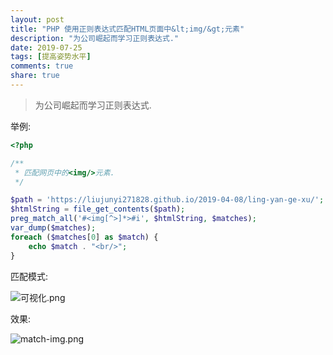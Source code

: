 ```yaml
---
layout: post
title: "PHP 使用正则表达式匹配HTML页面中&lt;img/&gt;元素"
description: "为公司崛起而学习正则表达式."
date: 2019-07-25
tags: [提高姿势水平]
comments: true
share: true
---
```


> 为公司崛起而学习正则表达式.

举例: 


```php
<?php

/**
 * 匹配网页中的<img/>元素.
 */

$path = 'https://liujunyi271828.github.io/2019-04-08/ling-yan-ge-xu/';
$htmlString = file_get_contents($path);
preg_match_all('#<img[^>]*>#i', $htmlString, $matches);
var_dump($matches);
foreach ($matches[0] as $match) {
    echo $match . "<br/>";
}
```


匹配模式:

![可视化.png](https://i.loli.net/2019/07/25/5d3971fa8442349736.png)

效果:

![match-img.png](https://i.loli.net/2019/07/25/5d396f8da68dd99552.png)